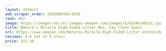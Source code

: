 ```yaml
---
layout: default 
﻿web_scraper_order: 1582906769-6910
rank: #92
image: https://images-na.ssl-images-amazon.com/images/I/61vNtumbSzL.jpg
title: Nature's Miracle High-Sided Litter Box, Eay Clean Spout
url: https://www.amazon.com/Natures-Miracle-High-Sided-Litter-inches/dp/B0087Y5NKS/ref=zg_mw_pet-supplies_92?_encoding=UTF8&psc=1&refRID=H5H5GKBRAGT498NV2G74
reviews: 4.6 out of 5 stars
price: $11.30 
---
```

